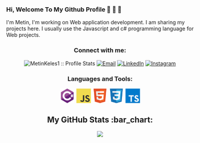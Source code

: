 
### Hi, Welcome To My Github Profile 👋 👋 👋

I'm Metin, I'm working on Web application development. I am sharing my projects here. I usually use the Javascript and c# programming language for Web projects. 
<h3 align="center">Connect with me:</h3>

<p align="center">
<img src="https://komarev.com/ghpvc/?username=MetinKeles1&color=green" alt="MetinKeles1 :: Profile Stats"></a>
<a href="mailto:metinkeles677@gmail.com"><img alt="Email" src="https://img.shields.io/badge/Email-metinkeles677@gmail.com-blue?style=flat&logo=gmail"></a>
<a href="https://www.linkedin.com/in/metin-kele%C5%9F-26938a230" target="_blank"><img alt="LinkedIn" src="https://img.shields.io/badge/LinkedIn-@Metin Keleş-blue?style=flat&logo=linkedin"></a>
<a href="https://www.instagram.com/metinn_k/"><img alt="Instagram" src="https://img.shields.io/badge/Instagram-metinn_k-blue?style=flat-square&logo=instagram"></a>
</p>

<h3 align="center">Languages and Tools:</h3>
<p align="center"><a><img src="https://raw.githubusercontent.com/devicons/devicon/master/icons/csharp/csharp-original.svg" alt="c#" width="40" height="40"/> </a> <a> <img src="https://raw.githubusercontent.com/devicons/devicon/master/icons/javascript/javascript-original.svg" alt="xd" width="40" height="40"/> </a> <a> <img src="https://raw.githubusercontent.com/devicons/devicon/master/icons/html5/html5-original.svg" alt="xd" width="40" height="40"/> </a>  <a> <img src="https://raw.githubusercontent.com/devicons/devicon/master/icons/css3/css3-original.svg" alt="xd" width="40" height="40"/> </a> <a> <img src="https://raw.githubusercontent.com/devicons/devicon/master/icons/typescript/typescript-original.svg" alt="xd" width="40" height="40"/> </a> </p>


<h2 align="center">My GitHub Stats :bar_chart:</h2>
<p align="center">
  <!-- <img src="https://github-readme-stats.vercel.app/api?username=metinkeles1&show_icons=true&theme=tokyonight" width="450" height="180"> -->
  <img src="https://github-readme-stats.vercel.app/api/top-langs/?username=Metinkeles1&layout=compact&theme=tokyonight" height="180">
  
</p>

